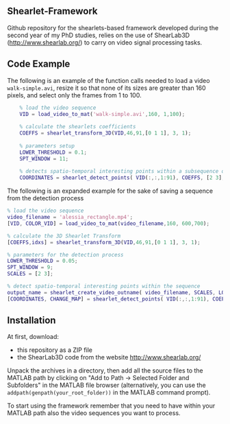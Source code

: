 ## Shearlet-Framework

Github repository for the shearlets-based framework developed during the second year of my PhD studies, relies on the use of ShearLab3D (http://www.shearlab.org/) to carry on video signal processing tasks.

## Code Example

The following is an example of the function calls needed to load a video `walk-simple.avi`, resize it so that none of its sizes are greater than 160 pixels, and select only the frames from 1 to 100.
```matlab
    % load the video sequence
    VID = load_video_to_mat('walk-simple.avi',160, 1,100);
    
    % calculate the shearlets coefficients
    COEFFS = shearlet_transform_3D(VID,46,91,[0 1 1], 3, 1);
    
    % parameters setup
    LOWER_THRESHOLD = 0.1;
    SPT_WINDOW = 11;
    
    % detects spatio-temporal interesting points within a subsequence of the original video 
    COORDINATES = shearlet_detect_points( VID(:,:,1:91), COEFFS, [2 3], [], LOWER_THRESHOLD, SPT_WINDOW, false);
```

The following is an expanded example for the sake of saving a sequence from the detection process

```matlab
% load the video sequence
video_filename = 'alessia_rectangle.mp4';
[VID, COLOR_VID] = load_video_to_mat(video_filename,160, 600,700);

% calculate the 3D Shearlet Transform
[COEFFS,idxs] = shearlet_transform_3D(VID,46,91,[0 1 1], 3, 1);

% parameters for the detection process
LOWER_THRESHOLD = 0.05;
SPT_WINDOW = 9;
SCALES = [2 3];

% detect spatio-temporal interesting points within the sequence
output_name = shearlet_create_video_outname( video_filename, SCALES, LOWER_THRESHOLD, SPT_WINDOW);
[COORDINATES, CHANGE_MAP] = shearlet_detect_points( VID(:,:,1:91), COEFFS, SCALES, [], LOWER_THRESHOLD, SPT_WINDOW, false, output_name);
```

## Installation

At first, download:

- this repository as a ZIP file
- the ShearLab3D code from the website http://www.shearlab.org/ 

Unpack the archives in a directory, then add all the source files to the MATLAB path by clicking on "Add to Path -> Selected Folder and Subfolders" in the MATLAB file browser (alternatively, you can use the `addpath(genpath(your_root_folder))` in the MATLAB command prompt). 

To start using the framework remember that you need to have within your MATLAB path also the video sequences you want to process.
